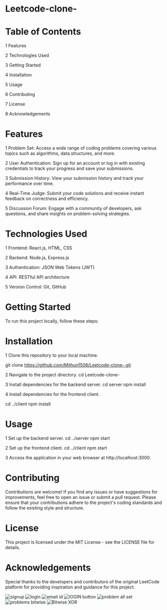 # Leetcode-clone-

# Table of Contents
1 Features

2 Technologies Used

3 Getting Started

4 Installation

5 Usage

6 Contributing

7 License

8 Acknowledgements

# Features
1 Problem Set: Access a wide range of coding problems covering various topics such as algorithms, data structures, and more.

2 User Authentication: Sign up for an account or log in with existing credentials to track your progress and save your submissions.

3 Submission History: View your submission history and track your performance over time.

4 Real-Time Judge: Submit your code solutions and receive instant feedback on correctness and efficiency.

5 Discussion Forum: Engage with a community of developers, ask questions, and share insights on problem-solving strategies.

# Technologies Used
1 Frontend: React.js, HTML, CSS

2 Backend: Node.js, Express.js

3 Authentication: JSON Web Tokens (JWT)

4 API: RESTful API architecture

5 Version Control: Git, GitHub

# Getting Started
To run this project locally, follow these steps:

# Installation
1 Clone this repository to your local machine.

git clone https://github.com/Mithun1508/Leetcode-clone-.git

2 Navigate to the project directory.
cd Leetcode-clone-

3 Install dependencies for the backend server.
cd server
npm install

4 Install dependencies for the frontend client.

cd ../client
npm install

# Usage

1 Set up the backend server.
cd ../server
npm start

2 Set up the frontend client.
cd ../client
npm start

3 Access the application in your web browser at http://localhost:3000.

# Contributing
Contributions are welcome! If you find any issues or have suggestions for improvements, feel free to open an issue or submit a pull request. Please ensure that your contributions adhere to the project's coding standards and follow the existing style and structure.

# License
This project is licensed under the MIT License - see the LICENSE file for details.

# Acknowledgements
Special thanks to the developers and contributors of the original LeetCode platform for providing inspiration and guidance for this project.

![signup](https://github.com/Mithun1508/Leetcode-Clone/assets/93249038/c6fa026c-a580-4fa1-969c-14b5cd86b264)
![login ](https://github.com/Mithun1508/Leetcode-Clone/assets/93249038/cde2c6c5-38ec-4f3a-8676-150796c49a72)
![email id ](https://github.com/Mithun1508/Leetcode-Clone/assets/93249038/050071ac-acb8-4054-a3ef-e33ba2ea09b6)
![lOGIN button](https://github.com/Mithun1508/Leetcode-Clone/assets/93249038/1575fb6c-dee2-4404-bafc-56351518aa49)
![problem all set](https://github.com/Mithun1508/Leetcode-Clone/assets/93249038/c52609b7-f9ad-4297-a661-afb158d5277c)
![problems bitwise](https://github.com/Mithun1508/Leetcode-Clone/assets/93249038/d9334b4e-7dbd-4214-a8ad-f304f11fdb50)
![Bitwise XOR ](https://github.com/Mithun1508/Leetcode-Clone/assets/93249038/fc720ebb-89b8-4576-9c12-b51f575e1479)



